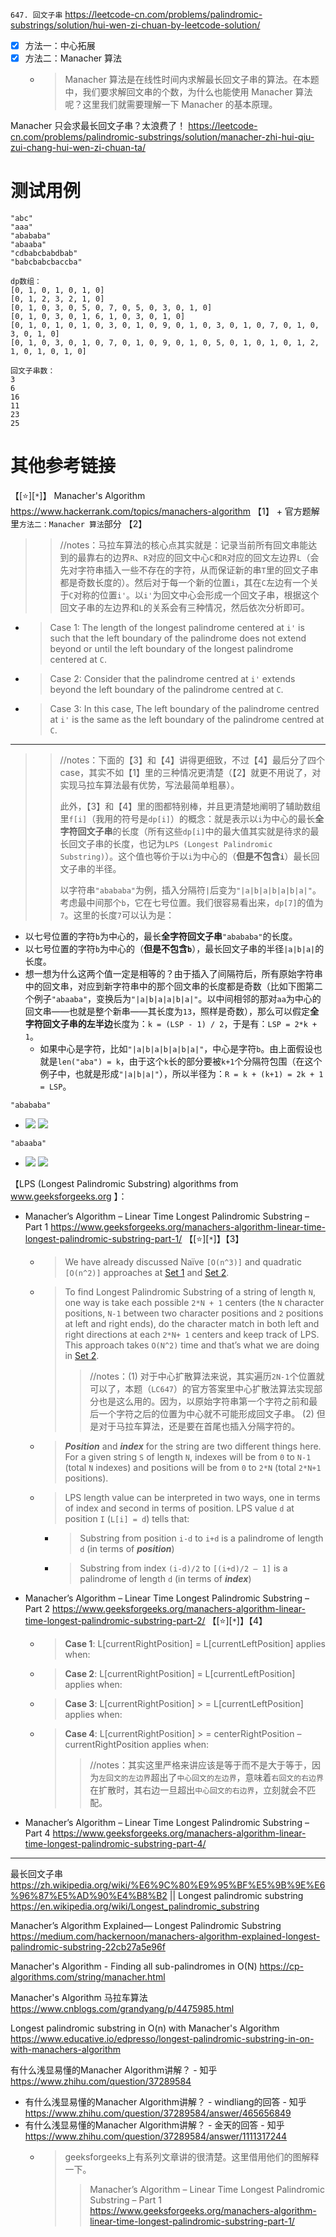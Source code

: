 
`647. 回文子串` https://leetcode-cn.com/problems/palindromic-substrings/solution/hui-wen-zi-chuan-by-leetcode-solution/
- [x] 方法一：中心拓展
- [x] 方法二：Manacher 算法
  * > Manacher 算法是在线性时间内求解最长回文子串的算法。在本题中，我们要求解回文串的个数，为什么也能使用 Manacher 算法呢？这里我们就需要理解一下 Manacher 的基本原理。

Manacher 只会求最长回文子串？太浪费了！ https://leetcode-cn.com/problems/palindromic-substrings/solution/manacher-zhi-hui-qiu-zui-chang-hui-wen-zi-chuan-ta/

# 测试用例

```console
"abc"
"aaa"
"abababa"
"abaaba"
"cdbabcbabdbab"
"babcbabcbaccba"

dp数组：
[0, 1, 0, 1, 0, 1, 0]
[0, 1, 2, 3, 2, 1, 0]
[0, 1, 0, 3, 0, 5, 0, 7, 0, 5, 0, 3, 0, 1, 0]
[0, 1, 0, 3, 0, 1, 6, 1, 0, 3, 0, 1, 0]
[0, 1, 0, 1, 0, 1, 0, 3, 0, 1, 0, 9, 0, 1, 0, 3, 0, 1, 0, 7, 0, 1, 0, 3, 0, 1, 0]
[0, 1, 0, 3, 0, 1, 0, 7, 0, 1, 0, 9, 0, 1, 0, 5, 0, 1, 0, 1, 0, 1, 2, 1, 0, 1, 0, 1, 0]

回文子串数：
3
6
16
11
23
25
```

# 其他参考链接

【[:star:][`*`]】 Manacher's Algorithm https://www.hackerrank.com/topics/manachers-algorithm 【1】 + 官方题解里`方法二：Manacher 算法`部分 【2】
>> //notes：马拉车算法的核心点其实就是：记录当前所有回文串能达到的最靠右的边界`R`、`R`对应的回文中心`C`和`R`对应的回文左边界`L`（会先对字符串插入一些不存在的字符，从而保证新的串`T`里的回文子串都是奇数长度的）。然后对于每一个新的位置`i`，其在`C`左边有一个关于`C`对称的位置`i'`。以`i'`为回文中心会形成一个回文子串，根据这个回文子串的左边界和`L`的关系会有三种情况，然后依次分析即可。
- > Case 1: The length of the longest palindrome centered at `i'` is such that the left boundary of the palindrome does not extend beyond or until the left boundary of the longest palindrome centered at `C`.
- > Case 2: Consider that the palindrome centred at `i'` extends beyond the left boundary of the palindrome centred at `C`.
- > Case 3: In this case, The left boundary of the palindrome centred at `i'` is the same as the left boundary of the palindrome centred at `C`.

------------------------------------------------------------------------------------------------------------------------------------------------------

>> //notes：下面的【3】和【4】讲得更细致，不过【4】最后分了四个case，其实不如【1】里的三种情况更清楚（【2】就更不用说了，对实现马拉车算法最有优势，写法最简单粗暴）。
>>
>> 此外，【3】和【4】里的图都特别棒，并且更清楚地阐明了辅助数组里`f[i]`（我用的符号是`dp[i]`）的概念：就是表示以`i`为中心的最长**全字符回文子串**的长度（所有这些`dp[i]`中的最大值其实就是待求的最长回文子串的长度，也记为`LPS (Longest Palindromic Substring)`）。这个值也等价于以`i`为中心的（**但是不包含`i`**）最长回文子串的半径。
>>
>> 以字符串`"abababa"`为例，插入分隔符`|`后变为`"|a|b|a|b|a|b|a|"`。考虑最中间那个`b`，它在七号位置。我们很容易看出来，`dp[7]`的值为`7`。这里的长度`7`可以认为是：
- 以七号位置的字符`b`为中心的，最长**全字符回文子串**`"abababa"`的长度。
- 以七号位置的字符`b`为中心的（**但是不包含`b`**），最长回文子串的半径`|a|b|a|`的长度。
- 想一想为什么这两个值一定是相等的？由于插入了间隔符后，所有原始字符串中的回文串，对应到新字符串中的那个回文串的长度都是奇数（比如下图第二个例子`"abaaba"`，变换后为`"|a|b|a|a|b|a|"`。以中间相邻的那对`aa`为中心的回文串——也就是整个新串——其长度为`13`，照样是奇数），那么可以假定**全字符回文子串的左半边**长度为：`k = (LSP - 1) / 2`，于是有：`LSP = 2*k + 1`。
  * 如果中心是字符，比如`"|a|b|a|b|a|b|a|"`，中心是字符`b`。由上面假设也就是`len("aba") = k`，由于这个`k`长的部分要被`k+1`个分隔符包围（在这个例子中，也就是形成`"|a|b|a|"`），所以半径为：`R = k + (k+1) = 2k + 1 = LSP`。

`"abababa"`
- ![](https://media.geeksforgeeks.org/wp-content/uploads/ltp3.jpg)  ![](https://media.geeksforgeeks.org/wp-content/uploads/ltp5.jpg)

`"abaaba"`
- ![](https://media.geeksforgeeks.org/wp-content/uploads/ltp4.jpg)  ![](https://media.geeksforgeeks.org/wp-content/uploads/ltp5.jpg)

【LPS (Longest Palindromic Substring) algorithms from www.geeksforgeeks.org 】：
- Manacher’s Algorithm – Linear Time Longest Palindromic Substring – Part 1 https://www.geeksforgeeks.org/manachers-algorithm-linear-time-longest-palindromic-substring-part-1/ 【[:star:][`*`]】【3】
  * > We have already discussed Naïve `[O(n^3)]` and quadratic `[O(n^2)]` approaches at [Set 1]() and [Set 2]().
  * > To find Longest Palindromic Substring of a string of length `N`, one way is take each possible `2*N + 1` centers (the `N` character positions, `N-1` between two character positions and `2` positions at left and right ends), do the character match in both left and right directions at each `2*N+ 1` centers and keep track of LPS. This approach takes `O(N^2)` time and that’s what we are doing in [Set 2]().
    >> //notes：(1) 对于中心扩散算法来说，其实遍历`2N-1`个位置就可以了，本题（`LC647`）的官方答案里中心扩散法算法实现部分也是这么用的。因为，以原始字符串第一个字符之前和最后一个字符之后的位置为中心就不可能形成回文子串。 (2) 但是对于马拉车算法，还是要在首尾也插入分隔字符的。
  * > ***Position*** and ***index*** for the string are two different things here. For a given string `S` of length `N`, indexes will be from `0` to `N-1` (total `N` indexes) and positions will be from `0` to `2*N` (total `2*N+1` positions).
  * > LPS length value can be interpreted in two ways, one in terms of index and second in terms of position. LPS value `d` at position `I` (`L[i] = d`) tells that:
    + > Substring from position `i-d` to `i+d` is a palindrome of length `d` (in terms of ***position***)
      > 
    + > Substring from index `(i-d)/2` to `[(i+d)/2 – 1]` is a palindrome of length `d` (in terms of ***index***)
- Manacher’s Algorithm – Linear Time Longest Palindromic Substring – Part 2 https://www.geeksforgeeks.org/manachers-algorithm-linear-time-longest-palindromic-substring-part-2/ 【[:star:][`*`]】【4】
  * > **Case 1**: L[currentRightPosition] = L[currentLeftPosition] applies when:
  * > **Case 2**: L[currentRightPosition] = L[currentLeftPosition] applies when:
  * > **Case 3**: L[currentRightPosition] > = L[currentLeftPosition] applies when:
  * > **Case 4**: L[currentRightPosition] > = centerRightPosition – currentRightPosition applies when:
    >> //notes：其实这里严格来讲应该是等于而不是大于等于，因为`左回文的左边界`超出了`中心回文的左边界`，意味着`右回文的右边界`在扩散时，其右边一旦超出`中心回文的右边界`，立刻就会不匹配。
- Manacher’s Algorithm – Linear Time Longest Palindromic Substring – Part 4 https://www.geeksforgeeks.org/manachers-algorithm-linear-time-longest-palindromic-substring-part-4/

------------------------------------------------------------------------------------------------------------------------------------------------------

最长回文子串 https://zh.wikipedia.org/wiki/%E6%9C%80%E9%95%BF%E5%9B%9E%E6%96%87%E5%AD%90%E4%B8%B2 || Longest palindromic substring https://en.wikipedia.org/wiki/Longest_palindromic_substring

Manacher’s Algorithm Explained— Longest Palindromic Substring https://medium.com/hackernoon/manachers-algorithm-explained-longest-palindromic-substring-22cb27a5e96f

Manacher's Algorithm - Finding all sub-palindromes in O(N) https://cp-algorithms.com/string/manacher.html

Manacher's Algorithm 马拉车算法 https://www.cnblogs.com/grandyang/p/4475985.html

Longest palindromic substring in O(n) with Manacher's Algorithm https://www.educative.io/edpresso/longest-palindromic-substring-in-on-with-manachers-algorithm

有什么浅显易懂的Manacher Algorithm讲解？ - 知乎 https://www.zhihu.com/question/37289584
- 有什么浅显易懂的Manacher Algorithm讲解？ - windliang的回答 - 知乎 https://www.zhihu.com/question/37289584/answer/465656849
- 有什么浅显易懂的Manacher Algorithm讲解？ - 金天的回答 - 知乎 https://www.zhihu.com/question/37289584/answer/1111317244
  * > geeksforgeeks上有系列文章讲的很清楚。这里借用他们的图解释一下。
    >> Manacher’s Algorithm – Linear Time Longest Palindromic Substring – Part 1 https://www.geeksforgeeks.org/manachers-algorithm-linear-time-longest-palindromic-substring-part-1/

